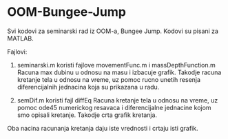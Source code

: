 # OOM-Bungee-Jump

Svi kodovi za seminarski rad iz OOM-a, Bungee Jump.
Kodovi su pisani za MATLAB.

Fajlovi:

1. seminarski.m koristi fajlove movementFunc.m i massDepthFunction.m
   Racuna max dubinu u odnosu na masu i izbacuje grafik.
   Takodje racuna kretanje tela u odnosu na vreme, uz pomoc rucno unetih resenja diferencijalnih jednacina koja su prikazana u radu.
   
2. semDif.m koristi fajl diffEq
   Racuna kretanje tela u odnosu na vreme, uz pomoc ode45 numerickog resavaca i diferencijalne jednacine kojom smo opisali kretanje.
   Takodje crta grafik kretanja.
   
Oba nacina racunanja kretanja daju iste vrednosti i crtaju isti grafik.
